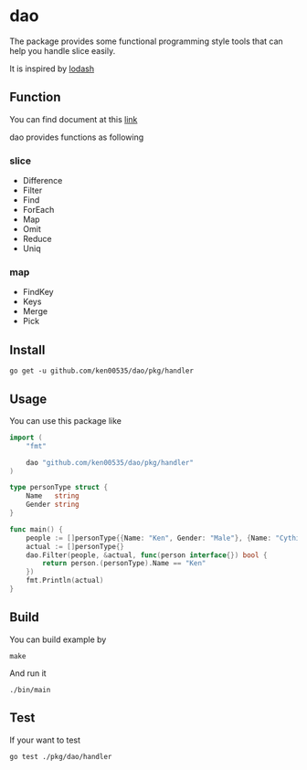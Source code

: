 # dao

The package provides some functional programming style tools that can help you handle slice easily.

It is inspired by [lodash](https://lodash.com/)

## Function

You can find document at this [link](https://pkg.go.dev/github.com/ken00535/dao/pkg/handler)

dao provides functions as following

### slice

- Difference
- Filter
- Find
- ForEach
- Map
- Omit
- Reduce
- Uniq

### map

- FindKey
- Keys
- Merge
- Pick

## Install

```
go get -u github.com/ken00535/dao/pkg/handler
```

## Usage

You can use this package like

```go
import (
	"fmt"

	dao "github.com/ken00535/dao/pkg/handler"
)

type personType struct {
	Name   string
	Gender string
}

func main() {
	people := []personType{{Name: "Ken", Gender: "Male"}, {Name: "Cythia", Gender: "Female"}}
	actual := []personType{}
	dao.Filter(people, &actual, func(person interface{}) bool {
		return person.(personType).Name == "Ken"
	})
	fmt.Println(actual)
}
```

## Build

You can build example by

```
make
```

And run it

```
./bin/main
```

## Test

If your want to test

```bash
go test ./pkg/dao/handler
```
